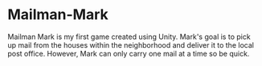 # Mailman-Mark
Mailman Mark is my first game created using Unity. Mark's goal is to pick up mail from the houses within the neighborhood and deliver it to the local post office. However, Mark can only carry one mail at a time so be quick.
